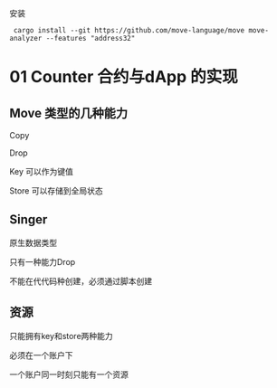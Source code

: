 安装

```
 cargo install --git https://github.com/move-language/move move-analyzer --features "address32"
```



# 01 Counter 合约与dApp 的实现

## Move 类型的几种能力

Copy

Drop

Key 可以作为键值

Store 可以存储到全局状态

## Singer

原生数据类型

只有一种能力Drop

不能在代代码种创建，必须通过脚本创建

## 资源

只能拥有key和store两种能力

必须在一个账户下

一个账户同一时刻只能有一个资源